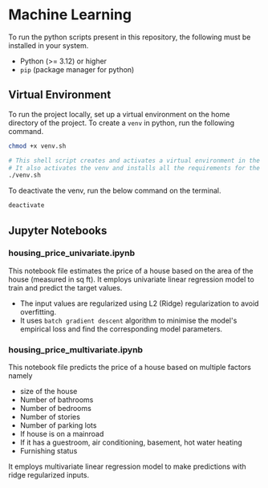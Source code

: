 # Machine Learning

To run the python scripts present in this repository, the following must be installed in your system.

- Python (>= 3.12) or higher
- `pip` (package manager for python)

## Virtual Environment

To run the project locally, set up a virtual environment on the home directory of the project. To create a `venv` in python, run the following command.

```bash
chmod +x venv.sh

# This shell script creates and activates a virtual environment in the current directory.
# It also activates the venv and installs all the requirements for the project.
./venv.sh
```

To deactivate the venv, run the below command on the terminal.

```bash
deactivate
```

## Jupyter Notebooks

### housing_price_univariate.ipynb

This notebook file estimates the price of a house based on the area of the house (measured in sq ft). It employs univariate linear regression model to train and predict the target values.

- The input values are regularized using L2 (Ridge) regularization to avoid overfitting.
- It uses `batch gradient descent` algorithm to minimise the model's empirical loss and find the corresponding model parameters.

### housing_price_multivariate.ipynb

This notebook file predicts the price of a house based on multiple factors namely

- size of the house
- Number of bathrooms
- Number of bedrooms
- Number of stories
- Number of parking lots
- If house is on a mainroad
- If it has a guestroom, air conditioning, basement, hot water heating
- Furnishing status

It employs multivariate linear regression model to make predictions with ridge regularized inputs.